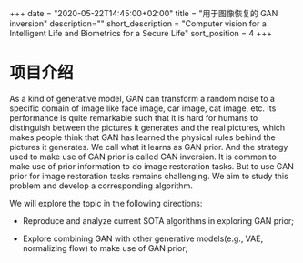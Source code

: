 +++
date = "2020-05-22T14:45:00+02:00"
title = "用于图像恢复的 GAN inversion"
description=""
short_description = "Computer vision for a Intelligent Life and Biometrics for a Secure Life"
sort_position = 4
+++

# 项目介绍

As a kind of generative model, GAN can transform a random noise to a specific domain of image like face image, car image, cat image, etc. 
Its performance is quite remarkable such that it is hard for humans to distinguish between the pictures it generates and the real pictures, which makes people think that GAN has learned the physical rules behind the pictures it generates. We call what it learns as GAN prior. And the strategy used to make use of GAN prior is called GAN inversion. It is common to make use of prior information to do image restoration tasks.  But to use GAN prior for image restoration tasks remains challenging. We aim to study this problem and develop a corresponding algorithm.

We will explore the topic in the following directions:

- Reproduce and analyze current SOTA algorithms in exploring GAN prior;

- Explore combining GAN with other generative models(e.g., VAE, normalizing flow) to make use of GAN prior;

